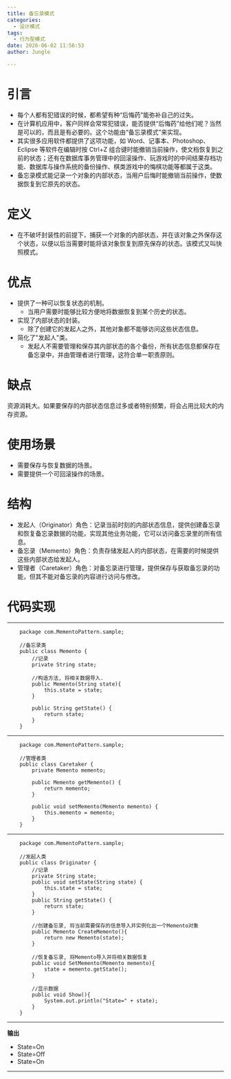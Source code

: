 ```yaml
---
title: 备忘录模式
categories:
  - 设计模式
tags:
  - 行为型模式
date: 2020-06-02 11:56:53
author: Jungle

---
```

# 引言 #

- 每个人都有犯错误的时候，都希望有种“后悔药”能弥补自己的过失。
- 在计算机应用中，客户同样会常常犯错误，能否提供“后悔药”给他们呢？当然是可以的，而且是有必要的。这个功能由“备忘录模式”来实现。
- 其实很多应用软件都提供了这项功能，如 Word、记事本、Photoshop、Eclipse 等软件在编辑时按 Ctrl+Z 组合键时能撤销当前操作，使文档恢复到之前的状态；还有在数据库事务管理中的回滚操作、玩游戏时的中间结果存档功能、数据库与操作系统的备份操作、棋类游戏中的悔棋功能等都属于这类。
- 备忘录模式能记录一个对象的内部状态，当用户后悔时能撤销当前操作，使数据恢复到它原先的状态。

# 定义 #
- 在不破坏封装性的前提下，捕获一个对象的内部状态，并在该对象之外保存这个状态，以便以后当需要时能将该对象恢复到原先保存的状态。该模式又叫快照模式。

# 优点 #
- 提供了一种可以恢复状态的机制。
	- 当用户需要时能够比较方便地将数据恢复到某个历史的状态。
- 实现了内部状态的封装。
	- 除了创建它的发起人之外，其他对象都不能够访问这些状态信息。
- 简化了"发起人"类。
	- 发起人不需要管理和保存其内部状态的各个备份，所有状态信息都保存在备忘录中，并由管理者进行管理，这符合单一职责原则。

# 缺点 #
资源消耗大。如果要保存的内部状态信息过多或者特别频繁，将会占用比较大的内存资源。

# 使用场景 #
- 需要保存与恢复数据的场景。
- 需要提供一个可回滚操作的场景。

# 结构 #
- 发起人（Originator）角色：记录当前时刻的内部状态信息，提供创建备忘录和恢复备忘录数据的功能，实现其他业务功能，它可以访问备忘录里的所有信息。
- 备忘录（Memento）角色：负责存储发起人的内部状态，在需要的时候提供这些内部状态给发起人。
- 管理者（Caretaker）角色：对备忘录进行管理，提供保存与获取备忘录的功能，但其不能对备忘录的内容进行访问与修改。

# 代码实现 #
----------
		package com.MementoPattern.sample;
		
		//备忘录类
		public class Memento {
		    //记录
		    private String state;
		
		    //构造方法, 将相关数据导入.
		    public Memento(String state){
		        this.state = state;
		    }
		
		    public String getState() {
		        return state;
		    }
		}

----------
		package com.MementoPattern.sample;
		
		//管理者类
		public class Caretaker {
		    private Memento memento;
		
		    public Memento getMemento() {
		        return memento;
		    }
		
		    public void setMemento(Memento memento) {
		        this.memento = memento;
		    }
		}
	

----------
		package com.MementoPattern.sample;
		
		//发起人类
		public class Originator {
		    //记录
		    private String state;
		    public void setState(String state) {
		        this.state = state;
		    }
		    public String getState() {
		        return state;
		    }
		
		    //创建备忘录, 将当前需要保存的信息导入并实例化出一个Memento对象
		    public Memento CreateMemento(){
		        return new Memento(state);
		    }
		
		    //恢复备忘录, 将Memento导入并将相关数据恢复
		    public void SetMemento(Memento memento){
		        state = memento.getState();
		    }
		
		    //显示数据
		    public void Show(){
		        System.out.println("State=" + state);
		    }
		}

----------
**输出**

- State=On
- State=Off
- State=On

----------

